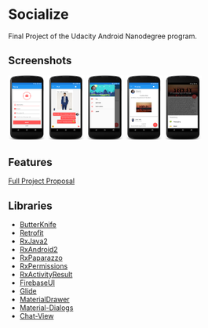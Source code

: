 # Socialize

Final Project of the Udacity Android Nanodegree program.

## Screenshots

<img src="https://raw.githubusercontent.com/AhMeDz333/Socialize/master/screenshots/signup.png" width="15%"></img> 
<img src="https://raw.githubusercontent.com/AhMeDz333/Socialize/master/screenshots/chat.png" width="15%"></img> 
<img src="https://raw.githubusercontent.com/AhMeDz333/Socialize/master/screenshots/drawer.png" width="15%"></img> 
<img src="https://raw.githubusercontent.com/AhMeDz333/Socialize/master/screenshots/timeline.png" width="15%"></img> 
<img src="https://raw.githubusercontent.com/AhMeDz333/Socialize/master/screenshots/post_details.png" width="15%"></img> 

## Features

[Full Project Proposal](https://github.com/AhMeDz333/Capstone-Stage-1)

## Libraries

* [ButterKnife](https://github.com/JakeWharton/butterknife)
* [Retrofit](https://github.com/square/retrofit)
* [RxJava2](https://github.com/ReactiveX/RxJava)
* [RxAndroid2](https://github.com/ReactiveX/RxAndroid)
* [RxPaparazzo](https://github.com/miguelbcr/RxPaparazzo)
* [RxPermissions](https://github.com/tbruyelle/RxPermissions)
* [RxActivityResult](https://github.com/VictorAlbertos/RxActivityResult)
* [FirebaseUI](https://github.com/firebase/FirebaseUI-Android)
* [Glide](https://github.com/bumptech/glide)
* [MaterialDrawer](https://github.com/mikepenz/MaterialDrawer)
* [Material-Dialogs](https://github.com/afollestad/material-dialogs)
* [Chat-View](https://github.com/himanshu-soni/ChatMessageView)